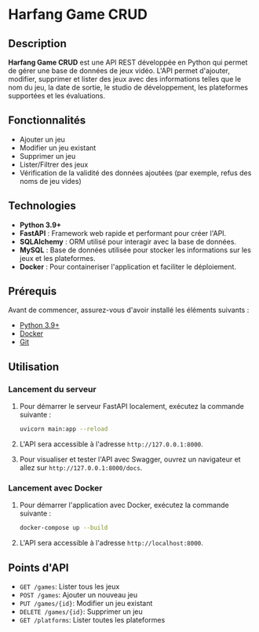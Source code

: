 # Harfang Game CRUD

## Description

**Harfang Game CRUD** est une API REST développée en Python qui permet de gérer une base de données de jeux vidéo. L'API permet d'ajouter, modifier, supprimer et lister des jeux avec des informations telles que le nom du jeu, la date de sortie, le studio de développement, les plateformes supportées et les évaluations.

## Fonctionnalités

- Ajouter un jeu
- Modifier un jeu existant
- Supprimer un jeu
- Lister/Filtrer des jeux
- Vérification de la validité des données ajoutées (par exemple, refus des noms de jeu vides)

## Technologies

- **Python 3.9+**
- **FastAPI** : Framework web rapide et performant pour créer l'API.
- **SQLAlchemy** : ORM utilisé pour interagir avec la base de données.
- **MySQL** : Base de données utilisée pour stocker les informations sur les jeux et les plateformes.
- **Docker** : Pour containeriser l'application et faciliter le déploiement.


## Prérequis

Avant de commencer, assurez-vous d'avoir installé les éléments suivants :

- [Python 3.9+](https://www.python.org/downloads/)
- [Docker](https://www.docker.com/products/docker-desktop)
- [Git](https://git-scm.com/)


## Utilisation

### Lancement du serveur

1. Pour démarrer le serveur FastAPI localement, exécutez la commande suivante :

    ```bash
    uvicorn main:app --reload
    ```

2. L'API sera accessible à l'adresse `http://127.0.0.1:8000`.

3. Pour visualiser et tester l'API avec Swagger, ouvrez un navigateur et allez sur `http://127.0.0.1:8000/docs`.

### Lancement avec Docker

1. Pour démarrer l'application avec Docker, exécutez la commande suivante :

    ```bash
    docker-compose up --build
    ```

2. L'API sera accessible à l'adresse `http://localhost:8000`.

## Points d'API

- `GET /games`: Lister tous les jeux
- `POST /games`: Ajouter un nouveau jeu
- `PUT /games/{id}`: Modifier un jeu existant
- `DELETE /games/{id}`: Supprimer un jeu
- `GET /platforms`: Lister toutes les plateformes

